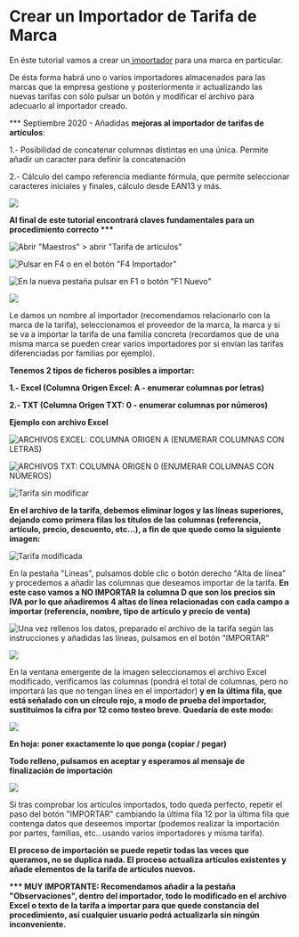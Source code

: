 # Crear un Importador de Tarifa de Marca

En éste tutorial vamos a crear un[ importador](./) para una marca en particular.

De ésta forma habrá uno o varios importadores almacenados para las marcas que la empresa gestione y posteriormente ir actualizando las nuevas tarifas con sólo pulsar un botón y modificar el archivo para adecuarlo al importador creado.

\*\*\* Septiembre 2020 - Añadidas **mejoras al importador de tarifas de artículos**:

1.- Posibilidad de concatenar columnas distintas en una única. Permite añadir un caracter para definir la concatenación

2.- Cálculo del campo referencia mediante fórmula, que permite seleccionar caracteres iniciales y finales, cálculo desde EAN13 y más.

![](<../../.gitbook/assets/imagen (1).png>)

**Al final de este tutorial encontrará claves fundamentales para un procedimiento correcto \*\*\***

![Abrir "Maestros" > abrir "Tarifa de artículos"](<../../.gitbook/assets/image (74).png>)

![Pulsar en F4 o en el botón "F4 Importador"](<../../.gitbook/assets/image (75).png>)

![En la nueva pestaña pulsar en F1 o botón "F1 Nuevo"](<../../.gitbook/assets/image (76).png>)

![](<../../.gitbook/assets/image (77).png>)

Le damos un nombre al importador (recomendamos relacionarlo con la marca de la tarifa), seleccionamos el proveedor de la marca, la marca y si se va a importar la tarifa de una familia concreta (recordamos que de una misma marca se pueden crear varios importadores por si envían las tarifas diferenciadas por familias por ejemplo).

**Tenemos 2 tipos de ficheros posibles a importar:**

**1.- Excel (Columna Origen Excel: A - enumerar columnas por letras)**

**2.- TXT (Columna Origen TXT: 0 - enumerar columnas por números)**

**Ejemplo con archivo Excel**

![ARCHIVOS EXCEL: COLUMNA ORIGEN A (ENUMERAR COLUMNAS CON LETRAS)](<../../.gitbook/assets/image (78).png>)

![ARCHIVOS TXT: COLUMNA ORIGEN 0 (ENUMERAR COLUMNAS CON NÚMEROS)](<../../.gitbook/assets/image (79).png>)

![Tarifa sin modificar](<../../.gitbook/assets/image (80).png>)

**En el archivo de la tarifa, debemos eliminar logos y las líneas superiores, dejando como primera filas los títulos de las columnas (referencia, artículo, precio, descuento, etc...), a fin de que quede como la siguiente imagen:**

![Tarifa modificada](<../../.gitbook/assets/image (81).png>)

En la pestaña "Líneas", pulsamos doble clic o botón derecho "Alta de línea" y procedemos a añadir las columnas que deseamos importar de la tarifa. **En este caso vamos a NO IMPORTAR la columna D que son los precios sin IVA por lo que añadiremos 4 altas de línea relacionadas con cada campo a importar (referencia, nombre, tipo de artículo y precio de venta)**

![Una vez rellenos los datos, preparado el archivo de la tarifa según las instrucciones y añadidas las líneas, pulsamos en el botón "IMPORTAR"](<../../.gitbook/assets/image (82).png>)

![](<../../.gitbook/assets/image (83).png>)

En la ventana emergente de la imagen seleccionamos el archivo Excel modificado, verificamos las columnas (pondrá el total de columnas, pero no importará las que no tengan línea en el importador) **y en la última fila, que está señalado con un círculo rojo, a modo de prueba del importador, sustituimos la cifra por 12 como testeo breve. Quedaría de este modo:**

![](<../../.gitbook/assets/image (84).png>)

**En hoja: poner exactamente lo que ponga (copiar / pegar)**

**Todo relleno, pulsamos en aceptar y esperamos al mensaje de finalización de importación**

![](<../../.gitbook/assets/image (85).png>)

Si tras comprobar los artículos importados, todo queda perfecto, repetir el paso del botón "IMPORTAR" cambiando la última fila 12 por la última fila que contenga datos que deseemos importar (podemos realizar la importación por partes, familias, etc...usando varios importadores y misma tarifa).

**El proceso de importación se puede repetir todas las veces que queramos, no se duplica nada. El proceso actualiza artículos existentes y añade elementos de la tarifa de artículos nuevos.**

**\*\*\* MUY IMPORTANTE: Recomendamos añadir a la pestaña "Observaciones", dentro del importador, todo lo modificado en el archivo Excel o texto de la tarifa a importar para que quede constancia del procedimiento, así cualquier usuario podrá actualizarla sin ningún inconveniente.**
